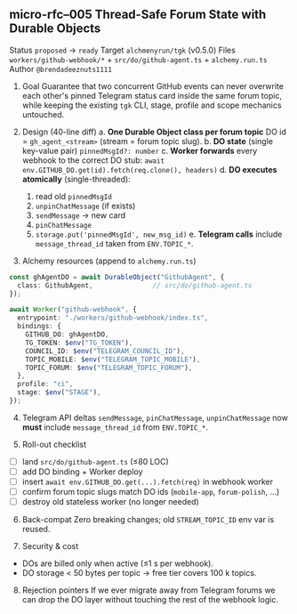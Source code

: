 micro-rfc–005  Thread-Safe Forum State with Durable Objects
-----------------------------------------------------------

Status  `proposed` → `ready`
Target  `alchmenyrun/tgk`  (v0.5.0)
Files   `workers/github-webhook/*`  +  `src/do/github-agent.ts`  +  `alchemy.run.ts`
Author  `@brendadeeznuts1111`

1.  Goal
    Guarantee that two concurrent GitHub events can never overwrite each other's pinned Telegram status card inside the same forum topic, while keeping the existing `tgk` CLI, stage, profile and scope mechanics untouched.

2.  Design (40-line diff)
    a. **One Durable Object class per forum topic**
       DO id = `gh_agent_<stream>`  (stream = forum topic slug).
    b. **DO state** (single key-value pair)
       `pinnedMsgId?: number`
    c. **Worker forwards** every webhook to the correct DO stub:
       `await env.GITHUB_DO.get(id).fetch(req.clone(), headers)`
    d. **DO executes atomically** (single-threaded):
       1. read old `pinnedMsgId`
       2. `unpinChatMessage` (if exists)
       3. `sendMessage` → new card
       4. `pinChatMessage`
       5. `storage.put('pinnedMsgId', new_msg_id)`
    e. **Telegram calls** include `message_thread_id` taken from `ENV.TOPIC_*`.

3.  Alchemy resources (append to `alchemy.run.ts`)
```ts
const ghAgentDO = await DurableObject("GithubAgent", {
  class: GithubAgent,               // src/do/github-agent.ts
});

await Worker("github-webhook", {
  entrypoint: "./workers/github-webhook/index.ts",
  bindings: {
    GITHUB_DO: ghAgentDO,
    TG_TOKEN: $env("TG_TOKEN"),
    COUNCIL_ID: $env("TELEGRAM_COUNCIL_ID"),
    TOPIC_MOBILE: $env("TELEGRAM_TOPIC_MOBILE"),
    TOPIC_FORUM: $env("TELEGRAM_TOPIC_FORUM"),
  },
  profile: "ci",
  stage: $env("STAGE"),
});
```

4.  Telegram API deltas
   `sendMessage`, `pinChatMessage`, `unpinChatMessage` now **must** include
   `message_thread_id` from `ENV.TOPIC_*`.

5.  Roll-out checklist
- [ ] land `src/do/github-agent.ts` (≤80 LOC)
- [ ] add DO binding + Worker deploy
- [ ] insert `await env.GITHUB_DO.get(...).fetch(req)` in webhook worker
- [ ] confirm forum topic slugs match DO ids (`mobile-app`, `forum-polish`, …)
- [ ] destroy old stateless worker (no longer needed)

6.  Back-compat
   Zero breaking changes; old `STREAM_TOPIC_ID` env var is reused.

7.  Security & cost
   - DOs are billed only when active (≤1 s per webhook).
   - DO storage < 50 bytes per topic → free tier covers 100 k topics.

8.  Rejection pointers
   If we ever migrate away from Telegram forums we can drop the DO layer
   without touching the rest of the webhook logic.
